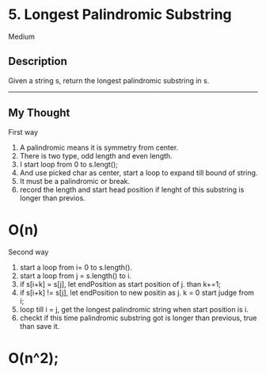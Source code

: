 # 5. Longest Palindromic Substring

Medium

## Description

Given a string s, return the longest palindromic substring in s.

----

## My Thought
First way

1. A palindromic means it is symmetry from center.
2. There is two type, odd length and even length.
3. I start loop from 0 to s.lengt();
4. And use picked char as center, start a loop to expand till bound of string.
5. It must be a palindromic or break.
6. record the length and start head position if lenght of this substring is longer than previos.
# O(n)

Second way

1. start a loop from i= 0 to s.length().
2. start a loop from j = s.length() to i.
3. if s[i+k] = s[j], let endPosition as start position of j. than k+=1;
4. if s[i+k] != s[j], let endPosition to new positin as j. k = 0 start judge from i;
5. loop till i = j, get the longest palindromic string when start position is i.
6. checkt if this time palindromic substring got is longer than previous, true than save it.
# O(n^2);